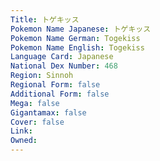 ```yaml
---
﻿Title: トゲキッス
Pokemon Name Japanese: トゲキッス
Pokemon Name German: Togekiss
Pokemon Name English: Togekiss
Language Card: Japanese
National Dex Number: 468
Region: Sinnoh
Regional Form: false
Additional Form: false
Mega: false
Gigantamax: false
Cover: false
Link: 
Owned: 
---
```

